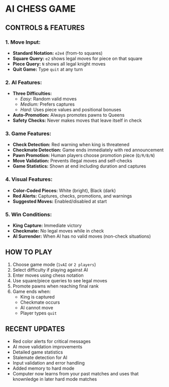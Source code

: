 # AI CHESS GAME
## CONTROLS & FEATURES

### 1. Move Input:
- **Standard Notation:** `e2e4` (from-to squares)
- **Square Query:** `e2` shows legal moves for piece on that square
- **Piece Query:** `N` shows all legal knight moves
- **Quit Game:** Type `quit` at any turn

### 2. AI Features:
- **Three Difficulties:**
  - *Easy:* Random valid moves
  - *Medium:* Prefers captures
  - *Hard:* Uses piece values and positional bonuses
- **Auto-Promotion:** Always promotes pawns to Queens
- **Safety Checks:** Never makes moves that leave itself in check

### 3. Game Features:
- **Check Detection:** Red warning when king is threatened
- **Checkmate Detection:** Game ends immediately with red announcement
- **Pawn Promotion:** Human players choose promotion piece (`Q/R/B/N`)
- **Move Validation:** Prevents illegal moves and self-checks
- **Game Statistics:** Shown at end including duration and captures

### 4. Visual Features:
- **Color-Coded Pieces:** White (bright), Black (dark)
- **Red Alerts:** Captures, checks, promotions, and warnings
- **Suggested Moves:** Enabled/disabled at start

### 5. Win Conditions:
- **King Capture:** Immediate victory
- **Checkmate:** No legal moves while in check
- **AI Surrender:** When AI has no valid moves (non-check situations)

## HOW TO PLAY
1. Choose game mode (`1vAI` or `2 players`)
2. Select difficulty if playing against AI
3. Enter moves using chess notation
4. Use square/piece queries to see legal moves
5. Promote pawns when reaching final rank
6. Game ends when:
   - King is captured
   - Checkmate occurs
   - AI cannot move
   - Player types `quit`

## RECENT UPDATES
- Red color alerts for critical messages
- AI move validation improvements
- Detailed game statistics
- Stalemate detection for AI
- Input validation and error handling
- Added memory to hard mode
- Computer now learns from your past matches and uses that knownledge in later hard mode matches
